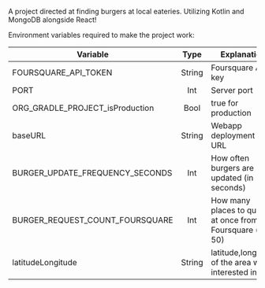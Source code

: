 A project directed at finding burgers at local eateries. Utilizing Kotlin and MongoDB alongside React!

Environment variables required to make the project work:


| Variable                        | Type   | Explanation                                               | Example                                          |
| ------------------------------- |:-----: | --------------------------------------------------------- | ------------------------------------------------ |
| FOURSQUARE_API_TOKEN            | String | Foursquare API key                                        | fsqaaaaabbbbbbbbbccccccccccdsdddddddeeeeeeeeeed= |
| PORT                            | Int    | Server port                                               | 9090                                             |
| ORG_GRADLE_PROJECT_isProduction | Bool   | true for production                                       | true                                             |
| baseURL                         | String | Webapp deployment base URL                                | burgr.remindr.com                                |
| BURGER_UPDATE_FREQUENCY_SECONDS | Int    | How often burgers are updated (in seconds)                | 3600                                             |
| BURGER_REQUEST_COUNT_FOURSQUARE | Int    | How many places to query at once from Foursquare (max 50) | 50                                               |
| latitudeLongitude               | String | latitude,longitude of the area we're interested in        | 41.8781,-87.6298                                 |
